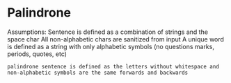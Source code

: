 # Palindrone

Assumptions:
    Sentence is defined as a combination of strings and the space char
    All non-alphabetic chars are sanitized from input
    A unique word is defined as a string with only alphabetic symbols (no questions marks, periods, quotes, etc)

    palindrone sentence is defined as the letters without whitespace and non-alphabetic symbols are the same forwards and backwards